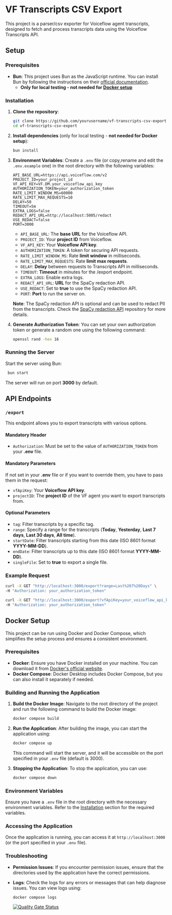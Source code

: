 # VF Transcripts CSV Export

This project is a parser/csv exporter for Voiceflow agent transcripts, designed to fetch and process transcripts data using the Voiceflow Transcripts API.

## Setup

### Prerequisites

- **Bun**: This project uses Bun as the JavaScript runtime. You can install Bun by following the instructions on their [official documentation](https://bun.sh/docs).
  - **Only for local testing - not needed for [Docker setup](#docker-setup)**

### Installation

1. **Clone the repository**:
   ```bash
   git clone https://github.com/yourusername/vf-transcripts-csv-export.git
   cd vf-transcripts-csv-export
   ```

2. **Install dependencies** (only for local testing - **not needed for Docker setup**):
   ```bash
   bun install
   ```

3. **Environment Variables**:
   Create a `.env` file (or copy,rename and edit the `.env.example` one) in the root directory with the following variables:

   ```plaintext
   API_BASE_URL=https://api.voiceflow.com/v2
   PROJECT_ID=your_project_id
   VF_API_KEY=VF.DM.your_voiceflow_api_key
   AUTHORIZATION_TOKEN=your_authorization_token
   RATE_LIMIT_WINDOW_MS=60000
   RATE_LIMIT_MAX_REQUESTS=10
   DELAY=50
   TIMEOUT=5m
   EXTRA_LOGS=false
   REDACT_API_URL=http://localhost:5005/redact
   USE_REDACT=false
   PORT=3000
   ```

   - `API_BASE_URL`: The **base URL** for the Voiceflow API.
   - `PROJECT_ID`: Your **project ID** from Voiceflow.
   - `VF_API_KEY`: Your **Voiceflow API key**.
   - `AUTHORIZATION_TOKEN`: A token for securing API requests.
   - `RATE_LIMIT_WINDOW_MS`: Rate **limit window** in milliseconds.
   - `RATE_LIMIT_MAX_REQUESTS`: Rate **limit max requests**.
   - `DELAY`: **Delay** between requests to Transcripts API in milliseconds.
   - `TIMEOUT`: **Timeout** in minutes for the /export endpoint.
   - `EXTRA_LOGS`: Enable extra logs.
   - `REDACT_API_URL`: **URL** for the SpaCy redaction API.
   - `USE_REDACT`: Set to **true** to use the SpaCy redaction API.
   - `PORT`: **Port** to run the server on.

   **Note**: The SpaCy redaction API is optional and can be used to redact PII from the transcripts.
   Check the [SpaCy redaction API](https://github.com/voiceflow-gallagan/vf-spacy-pii-redac) repository for more details.

4. **Generate Authorization Token**:
   You can set your own authorization token or generate a random one using the following command:

   ```bash
   openssl rand -hex 16
   ```


### Running the Server

Start the server using Bun:
  ```bash
   bun start
  ```

The server will run on port **3000** by default.

## API Endpoints

### `/export`

This endpoint allows you to export transcripts with various options.

#### Mandatory Header

- `Authorization`: Must be set to the value of `AUTHORIZATION_TOKEN` from your **.env** file.

#### Mandatory Parameters

If not set in your **.env** file or if you want to override them, you have to pass them in the request:

- `vfApiKey`: Your **Voiceflow API key**.
- `projectID`: The **project ID** of the VF agent you want to export transcripts from.

#### Optional Parameters

- `tag`: Filter transcripts by a specific tag.
- `range`: Specify a range for the transcripts (**Today**, **Yesterday**, **Last 7 days**, **Last 30 days**, **All time**).
- `startDate`: Filter transcripts starting from this date (ISO 8601 format **YYYY-MM-DD**).
- `endDate`: Filter transcripts up to this date (ISO 8601 format **YYYY-MM-DD**).
- `singleFile`: Set to **true** to export a single file.

### Example Request

```bash
curl -X GET "http://localhost:3000/export?range=Last%207%20Days" \
-H "Authorization: your_authorization_token"
```

```bash
curl -X GET "http://localhost:3000/export?vfApiKey=your_voiceflow_api_key&projectId=your_project_id&tag=exampleTag&startDate=2023-01-01&endDate=2023-01-31" \
-H "Authorization: your_authorization_token"
```

## Docker Setup

This project can be run using Docker and Docker Compose, which simplifies the setup process and ensures a consistent environment.

### Prerequisites

- **Docker**: Ensure you have Docker installed on your machine. You can download it from [Docker's official website](https://www.docker.com/products/docker-desktop).
- **Docker Compose**: Docker Desktop includes Docker Compose, but you can also install it separately if needed.

### Building and Running the Application

1. **Build the Docker Image**:
   Navigate to the root directory of the project and run the following command to build the Docker image:

   ```bash
   docker compose build
   ```

2. **Run the Application**:
   After building the image, you can start the application using:

   ```bash
   docker compose up
   ```

   This command will start the server, and it will be accessible on the port specified in your `.env` file (default is 3000).

3. **Stopping the Application**:
   To stop the application, you can use:

   ```bash
   docker compose down
   ```

### Environment Variables

Ensure you have a `.env` file in the root directory with the necessary environment variables. Refer to the [Installation](#installation) section for the required variables.

### Accessing the Application

Once the application is running, you can access it at `http://localhost:3000` (or the port specified in your `.env` file).

### Troubleshooting

- **Permission Issues**: If you encounter permission issues, ensure that the directories used by the application have the correct permissions.
- **Logs**: Check the logs for any errors or messages that can help diagnose issues. You can view logs using:

  ```bash
  docker compose logs
  ```



  [![Quality Gate Status](https://sonarcloud.io/api/project_badges/measure?project=voiceflow-community_vf-transcripts-csv-export&metric=alert_status)](https://sonarcloud.io/summary/new_code?id=voiceflow-community_vf-transcripts-csv-export)
